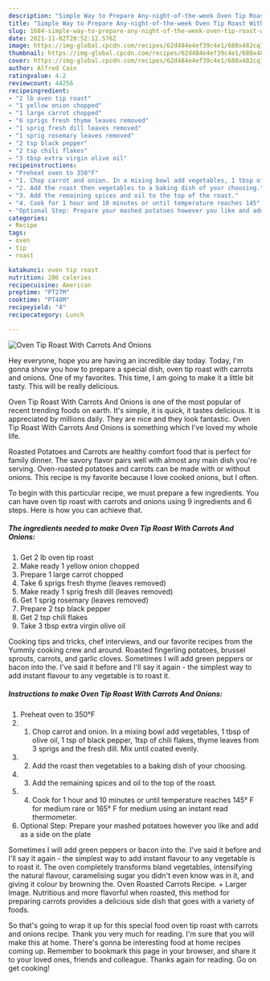 ```yaml
---
description: "Simple Way to Prepare Any-night-of-the-week Oven Tip Roast With Carrots And Onions"
title: "Simple Way to Prepare Any-night-of-the-week Oven Tip Roast With Carrots And Onions"
slug: 1684-simple-way-to-prepare-any-night-of-the-week-oven-tip-roast-with-carrots-and-onions
date: 2021-11-02T20:52:12.576Z
image: https://img-global.cpcdn.com/recipes/62d484e4ef39c4e1/680x482cq70/oven-tip-roast-with-carrots-and-onions-recipe-main-photo.jpg
thumbnail: https://img-global.cpcdn.com/recipes/62d484e4ef39c4e1/680x482cq70/oven-tip-roast-with-carrots-and-onions-recipe-main-photo.jpg
cover: https://img-global.cpcdn.com/recipes/62d484e4ef39c4e1/680x482cq70/oven-tip-roast-with-carrots-and-onions-recipe-main-photo.jpg
author: Alfred Cain
ratingvalue: 4.2
reviewcount: 44256
recipeingredient:
- "2 lb oven tip roast"
- "1 yellow onion chopped"
- "1 large carrot chopped"
- "6 sprigs fresh thyme leaves removed"
- "1 sprig fresh dill leaves removed"
- "1 sprig rosemary leaves removed"
- "2 tsp black pepper"
- "2 tsp chili flakes"
- "3 tbsp extra virgin olive oil"
recipeinstructions:
- "Preheat oven to 350°F"
- "1. Chop carrot and onion. In a mixing bowl add vegetables, 1 tbsp of olive oil, 1 tsp of black pepper, 1tsp of chili flakes, thyme leaves from 3 sprigs and the fresh dill. Mix until coated evenly."
- "2. Add the roast then vegetables to a baking dish of your choosing."
- "3. Add the remaining spices and oil to the top of the roast."
- "4. Cook for 1 hour and 10 minutes or until temperature reaches 145° F for medium rare or 165° F for medium using an instant read thermometer."
- "Optional Step: Prepare your mashed potatoes however you like and add as a side on the plate"
categories:
- Recipe
tags:
- oven
- tip
- roast

katakunci: oven tip roast 
nutrition: 206 calories
recipecuisine: American
preptime: "PT27M"
cooktime: "PT48M"
recipeyield: "4"
recipecategory: Lunch

---
```



![Oven Tip Roast With Carrots And Onions](https://img-global.cpcdn.com/recipes/62d484e4ef39c4e1/680x482cq70/oven-tip-roast-with-carrots-and-onions-recipe-main-photo.jpg)

Hey everyone, hope you are having an incredible day today. Today, I'm gonna show you how to prepare a special dish, oven tip roast with carrots and onions. One of my favorites. This time, I am going to make it a little bit tasty. This will be really delicious.

Oven Tip Roast With Carrots And Onions is one of the most popular of recent trending foods on earth. It's simple, it is quick, it tastes delicious. It is appreciated by millions daily. They are nice and they look fantastic. Oven Tip Roast With Carrots And Onions is something which I've loved my whole life.

Roasted Potatoes and Carrots are healthy comfort food that is perfect for family dinner. The savory flavor pairs well with almost any main dish you&#39;re serving. Oven-roasted potatoes and carrots can be made with or without onions. This recipe is my favorite because I love cooked onions, but I often.


To begin with this particular recipe, we must prepare a few ingredients. You can have oven tip roast with carrots and onions using 9 ingredients and 6 steps. Here is how you can achieve that.

<!--inarticleads1-->

##### The ingredients needed to make Oven Tip Roast With Carrots And Onions:

1. Get 2 lb oven tip roast
1. Make ready 1 yellow onion chopped
1. Prepare 1 large carrot chopped
1. Take 6 sprigs fresh thyme (leaves removed)
1. Make ready 1 sprig fresh dill (leaves removed)
1. Get 1 sprig rosemary (leaves removed)
1. Prepare 2 tsp black pepper
1. Get 2 tsp chili flakes
1. Take 3 tbsp extra virgin olive oil


Cooking tips and tricks, chef interviews, and our favorite recipes from the Yummly cooking crew and around. Roasted fingerling potatoes, brussel sprouts, carrots, and garlic cloves. Sometimes I will add green peppers or bacon into the. I&#39;ve said it before and I&#39;ll say it again - the simplest way to add instant flavour to any vegetable is to roast it. 

<!--inarticleads2-->

##### Instructions to make Oven Tip Roast With Carrots And Onions:

1. Preheat oven to 350°F
1. 1. Chop carrot and onion. In a mixing bowl add vegetables, 1 tbsp of olive oil, 1 tsp of black pepper, 1tsp of chili flakes, thyme leaves from 3 sprigs and the fresh dill. Mix until coated evenly.
1. 2. Add the roast then vegetables to a baking dish of your choosing.
1. 3. Add the remaining spices and oil to the top of the roast.
1. 4. Cook for 1 hour and 10 minutes or until temperature reaches 145° F for medium rare or 165° F for medium using an instant read thermometer.
1. Optional Step: Prepare your mashed potatoes however you like and add as a side on the plate


Sometimes I will add green peppers or bacon into the. I&#39;ve said it before and I&#39;ll say it again - the simplest way to add instant flavour to any vegetable is to roast it. The oven completely transforms bland vegetables, intensifying the natural flavour, caramelising sugar you didn&#39;t even know was in it, and giving it colour by browning the. Oven Roasted Carrots Recipe. + Larger Image. Nutritious and more flavorful when roasted, this method for preparing carrots provides a delicious side dish that goes with a variety of foods. 

So that's going to wrap it up for this special food oven tip roast with carrots and onions recipe. Thank you very much for reading. I'm sure that you will make this at home. There's gonna be interesting food at home recipes coming up. Remember to bookmark this page in your browser, and share it to your loved ones, friends and colleague. Thanks again for reading. Go on get cooking!
